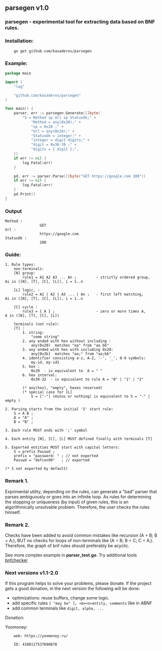 ## **parsegen** v1.0
### parsegen - experimental tool for extracting data based on BNF rules.

### Installation:

```
    go get github.com/kasaderos/parsegen
```

###	Example:
```go
package main

import (
	"log"

	"github.com/kasaderos/parsegen"
)

func main() {
	parser, err := parsegen.Generate([]byte(
		"S = Method sp Url sp StatusOk;" +
			"Method = any(0x20);" +
			"sp = 0x20 ;" +
			"Url = any(0x20);" +
			"StatusOk = integer;" +
			"integer = digit digits;" +
			"digit = 0x30-39 ;" +
			"digits = { digit };",
	))
	if err != nil {
		log.Fatal(err)
	}

	pd, err := parser.Parse([]byte("GET https://google.com 200"))
	if err != nil {
		log.Fatal(err)
	}
	pd.Print()
}
```
### Output
```
Method :
                GET
Url :
                https://google.com
StatusOk :
                200
```

### Guide:

	1. Rule types:
        non-terminals:
		[N] group:
            rule1 = A1 A2 A3 ... An ;         - strictly ordered group,  Ai in ([N], [T], [C], [L]), i = 1..n

		[L] logic, :
            rule2 = A1 | A2 | A3 ... | An ;   - first left matching,     Ai in ([N], [T], [C], [L]), i = 1..n

		[C] cycle :
            rule3 = { A } ;                   - zero or more times A,     A in ([N], [T], [C], [L])

        terminals (not rule):
        [T] : 
            1. string: 
                "some string"
            2. any ended with hex without including : 
                any(0x20)  matches "aa" from "aa bb"
            3. any ended with hex with including 0x20: 
                any[0x3b]  matches "aa;" from "aa;bb"
            4. identifier consisting a-z, A-Z, '-', '_', 0-9 symbols:
                my-id, my-id1  
            5. hex :
                0x20  - is equivalent to  A = " "
            6. hex interval:
                0x30-32  - is equivalent to rule A = "0" | "1" | "2" 

            (* any(hex), "empty", hexes reserved)        
            (* special case for [L]
                S = ["-"] (minus or nothing) is equivalent to S = "-" | empty )           

	2. Parsing starts from the initial 'S' start rule:
	    S = A B ;
		A = "A" ;
		B = "B" ;

	3. Each rule MUST ends with ';' symbol

	4. Each entity [N], [C], [L] MUST defined finally with terminals [T]

	5. Exported entities MUST start with capital letters:
		S = prefix Passwd ; 
		prefix = "password: " ; // not exported
		Passwd = "defcon99"   ; // exported

    (* S not exported by default)


### Remark 1.
Exprimental utility, depending on the rules, can generate a "bad" parser that parses ambiguously or
goes into an infinite loop. As rules for determining the stopping or uniqueness (by input) of given rules,
this is an algorithmically unsolvable problem. Therefore, the user checks the rules himself.

### Remark 2.
Checks have been added to avoid common mistakes like recursion (A = B; B = A;), BUT no checks for 
loops of non-terminals like (A = B; B = C; C = A;). Therefore, the graph of bnf rules should preferably be acyclic.

See more complex example in **parser_test.go**. Try additional tools  [bnfchecker](https://github.com/kasaderos/bnfchecker)


### Next versions v1.1-2.0
If this program helps to solve your problems, please donate. 
If the project gets a good donation, in the next version the following will be done:

- optimizations: reuse buffers, change some logic.
- add specific rules ```[ "may be" ], <m><n>entity, comments``` like in ABNF 
- add common terminals like ```digit, alpha, ...``` 


Donation:

   Yoomoney: 

        web: https://yoomoney.ru/

        ID: 4100117537690878 
